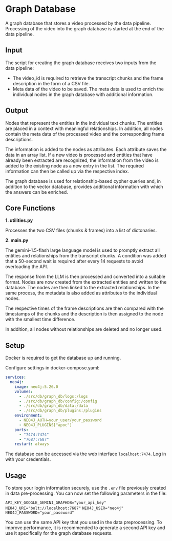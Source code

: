 # Graph Database

A graph database that stores a video processed by the data pipeline. Processing of the video into the graph database is started at the end of the data pipeline. 

## Input

The script for creating the graph database receives two inputs from the data pipeline:

- The video_id is required to retrieve the transcript chunks and the frame description in the form of a CSV file.
- Meta data of the video to be saved. The meta data is used to enrich the individual nodes in the graph database with additional information. 

## Output

Nodes that represent the entities in the individual text chunks. The entities are placed in a context with meaningful relationships. In addition, all nodes contain the meta data of the processed video and the corresponding frame descriptions.

The information is added to the nodes as attributes. Each attribute saves the data in an array list. If a new video is processed and entities that have already been extracted are recognized, the information from the video is added to the existing node as a new entry in the list. The required information can then be called up via the respective index. 

The graph database is used for relationship-based cypher queries and, in addition to the vector database, provides additional information with which the answers can be enriched. 

## Core Functions

**1. utilities.py** 

Processes the two CSV files (chunks & frames) into a list of dictonaries.

**2. main.py** 

The gemini-1.5-flash large language model is used to promptly extract all entities and relationships from the transcript chunks.
A condition was added that a 50-second wait is required after every 14 requests to avoid overloading the API. 

The response from the LLM is then processed and converted into a suitable format. Nodes are now created from the extracted entities and written to the database. The nodes are then linked to the extracted relationships. In the same process, the metadata is also added as attributes to the individual nodes. 

The respective times of the frame descriptions are then compared with the timestamps of the chunks and the description is then assigned to the node with the smallest time difference. 

In addition, all nodes without relationships are deleted and no longer used. 

## Setup

Docker is required to get the database up and running. 

Configure settings in docker-compose.yaml:

```yaml
services:
  neo4j:
    image: neo4j:5.26.0
    volumes:
      - ./src/db/graph_db/logs:/logs
      - ./src/db/graph_db/config:/config
      - ./src/db/graph_db/data:/data
      - ./src/db/graph_db/plugins:/plugins
    environment:
      - NEO4J_AUTH=your_user/your_password
      - NEO4J_PLUGINS["apoc"]
    ports:
      - "7474:7474"
      - "7687:7687"
    restart: always
```

The database can be accessed via the web interface `localhost:7474`. Log in with your credentials. 

## Usage 

To store your login information securely, use the `.env` file previously created in data pre-processing.
You can now set the following parameters in the file:

`API_KEY_GOOGLE_GEMINI_GRAPHDB="your_api_key"`
`NEO4J_URI="bolt://localhost:7687"`
`NEO4J_USER="neo4j"`
`NEO4J_PASSWORD="your_password"`

You can use the same API key that you used in the data preprocessing. To improve performance, it is recommended to generate a second API key and use it specifically for the graph database requests. 

